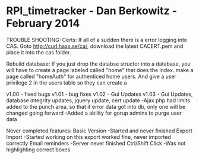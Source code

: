RPI_timetracker - Dan Berkowitz - February 2014
===============

TROUBLE SHOOTING:
Certs:
    If all of a sudden there is a error logging into CAS. Goto http://curl.haxx.se/ca/, download the latest CACERT.pem
    and place it into the cas folder.

Rebuild database:
If you just drop the databse structor into a database, you will have to create a page labeled called "home" that does the index.
make a page called "homeAuth" for authenticed home users. And give a user privilege 2 in the users table so they can create a 

v1.00 - fixed bugs
v1.01 - bug fixes
v1.02 - Gui Updates
v1.03 - Gui Updates, database integrity updates, jquery update, cert update
	-Ajax.php had limits added to the punch area, so that if error data got into db, only one will be changed going forward
	-Added a ability for gorup admins to purge user data

Never completed features:
    Basic Version
        -Started and never finished
    Export Import
        -Started working on this export worked fine, never imported correctly
    Email reminders
        -Server never finished
    Ctrl/Shift Click
        -Was not highlighting correct boxes
